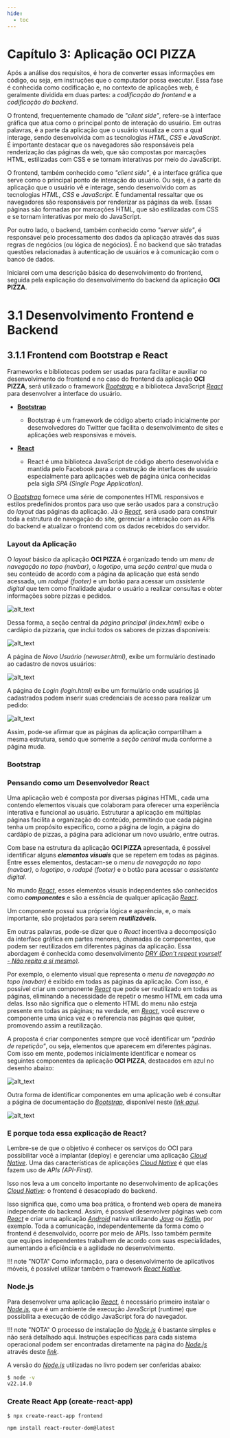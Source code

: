 ```yaml
---
hide:
  - toc
---
```


# Capítulo 3: Aplicação OCI PIZZA

Após a análise dos requisitos, é hora de converter essas informações em código, ou seja, em instruções que o computador possa executar. Essa fase é conhecida como codificação e, no contexto de aplicações web, é geralmente dividida em duas partes:  a _codificação do frontend_ e a _codificação do backend_.

O frontend, frequentemente chamado de _"client side"_, refere-se à interface gráfica que atua como o principal ponto de interação do usuário. Em outras palavras, é a parte da aplicação que o usuário visualiza e com a qual interage, sendo desenvolvida com as tecnologias _HTML_, _CSS_ e _JavaScript_. É importante destacar que os navegadores são responsáveis pela renderização das páginas da web, que são compostas por marcações HTML, estilizadas com CSS e se tornam interativas por meio do JavaScript.

O frontend, também conhecido como _"client side"_, é a interface gráfica que serve como o principal ponto de interação do usuário. Ou seja, é a parte da aplicação que o usuário vê e interage, sendo desenvolvido com as tecnologias _HTML_, _CSS_ e _JavaScript_. É fundamental ressaltar que os navegadores são responsáveis por renderizar as páginas da web. Essas páginas são formadas por marcações HTML, que são estilizadas com CSS e se tornam interativas por meio do JavaScript.

Por outro lado, o backend, também conhecido como _"server side"_, é responsável pelo processamento dos dados da aplicação através das suas regras de negócios (ou lógica de negócios). É no backend que são tratadas questões relacionadas à autenticação de usuários e à comunicação com o banco de dados.

Iniciarei com uma descrição básica do desenvolvimento do frontend, seguida pela explicação do desenvolvimento do backend da aplicação **OCI PIZZA**.

# 3.1 Desenvolvimento Frontend e Backend

## 3.1.1 Frontend com Bootstrap e React

Frameworks e bibliotecas podem ser usadas para facilitar e auxiliar no desenvolvimento do frontend e no caso do frontend da aplicação **OCI PIZZA**, será utilizado o framework _[Bootstrap](https://getbootstrap.com/)_ e a biblioteca JavaScript _[React](https://react.dev/)_ para desenvolver a interface do usuário.

- **[Bootstrap](https://getbootstrap.com/)**
    - Bootstrap é um framework de código aberto criado inicialmente por desenvolvedores do Twitter que facilita o desenvolvimento de sites e aplicações web responsivas e móveis.

- **[React](https://react.dev/)**
    - React é uma biblioteca JavaScript de código aberto desenvolvida e mantida pelo Facebook para a construção de interfaces de usuário especialmente para aplicações web de página única conhecidas pela sigla _SPA (Single Page Application)_.

O _[Bootstrap](https://getbootstrap.com/)_ fornece uma série de componentes HTML responsivos e estilos predefinidos prontos para uso que serão usados para a construção do _layout_ das páginas da aplicação. Já o _[React](https://react.dev/)_, será usado para construir toda a estrutura de navegação do site, gerenciar a interação com as APIs do backend e atualizar o frontend com os dados recebidos do servidor.

### **Layout da Aplicação**

O _layout_ básico da aplicação **OCI PIZZA** é organizado tendo um _menu de navegação no topo (navbar)_, o _logotipo_, uma _seção central_ que muda o seu conteúdo de acordo com a página da aplicação que está sendo acessada, um _rodapé (footer)_ e um botão para acessar um _assistente digital_ que tem como finalidade ajudar o usuário a realizar consultas e obter informações sobre pizzas e pedidos.

![alt_text](./img/ocipizza-page-layout-1.png "OCI PIZZA - Layout #1")
<br>

Dessa forma, a seção central da _página principal (index.html)_ exibe o cardápio da pizzaria, que inclui todos os sabores de pizzas disponíveis:

![alt_text](./img/ocipizza-page-layout-2.png "OCI PIZZA - Layout #2")
<br>

A página de _Novo Usuário (newuser.html)_, exibe um formulário destinado ao cadastro de novos usuários:

![alt_text](./img/ocipizza-page-layout-3.png "OCI PIZZA - Layout #3")
<br>

A página de _Login (login.html)_ exibe um formulário onde usuários já cadastrados podem inserir suas credenciais de acesso para realizar um pedido:

![alt_text](./img/ocipizza-page-layout-4.png "OCI PIZZA - Layout #4")
<br>

Assim, pode-se afirmar que as páginas da aplicação compartilham a mesma estrutura, sendo que somente a _seção central_ muda conforme a página muda.

### **Bootstrap**

### **Pensando como um Desenvolvedor React**

Uma aplicação web é composta por diversas páginas HTML, cada uma contendo elementos visuais que colaboram para oferecer uma experiência interativa e funcional ao usuário. Estruturar a aplicação em múltiplas páginas facilita a organização do conteúdo, permitindo que cada página tenha um propósito específico, como a página de login, a página do cardápio de pizzas, a página para adicionar um novo usuário, entre outras.

Com base na estrutura da aplicação **OCI PIZZA** apresentada, é possível identificar alguns **_elementos visuais_** que se repetem em todas as páginas. Entre esses elementos, destacam-se o _menu de navegação no topo (navbar)_, o _logotipo_, o _rodapé (footer)_ e o botão para acessar o _assistente digital_.

No mundo _[React](https://react.dev)_, esses elementos visuais independentes são conhecidos como **_componentes_** e são a essência de qualquer aplicação _[React](https://react.dev)_. 

Um componente possui sua própria lógica e aparência, e, o mais importante, são projetados para serem **_reutilizáveis_**. 

Em outras palavras, pode-se dizer que o _React_ incentiva a decomposição da interface gráfica em partes menores, chamadas de componentes, que podem ser reutilizados em diferentes páginas da aplicação. Essa abordagem é conhecida como desenvolvimento _[DRY (Don't repeat yourself - Não repita a si mesmo)](https://pt.wikipedia.org/wiki/Don%27t_repeat_yourself)_.

Por exemplo, o elemento visual que representa o _menu de navegação no topo (navbar)_ é exibido em todas as páginas da aplicação. Com isso, é possível criar um componente _[React](https://react.dev)_ que pode ser reutilizado em todas as páginas, eliminando a necessidade de repetir o mesmo HTML em cada uma delas. Isso não significa que o elemento HTML do menu não esteja presente em todas as páginas; na verdade, em _[React](https://react.dev)_, você escreve o componente uma única vez e o referencia nas páginas que quiser, promovendo assim a reutilização.

A proposta é criar componentes sempre que você identificar um _"padrão de repetição"_, ou seja, elementos que aparecem em diferentes páginas. Com isso em mente, podemos inicialmente identificar e nomear os seguintes componentes da aplicação **OCI PIZZA**, destacados em azul no desenho abaixo:

![alt_text](./img/ocipizza-react-component-1.png "OCI PIZZA - Componentes React #1")
<br>

Outra forma de identificar componentes em uma aplicação web é consultar a página de documentação do _[Bootstrap](https://getbootstrap.com/docs/5.3/getting-started/introduction/)_, disponível neste _[link aqui](https://getbootstrap.com/docs/5.3/getting-started/introduction/)_.

![alt_text](./img/componentes-bootstrap-1.png "Bootstrap - Componentes #1")
<br>

### **E porque toda essa explicação de React?**

Lembre-se de que o objetivo é conhecer os serviços do OCI para possibilitar você a implantar (deploy) e gerenciar uma aplicação _[Cloud Native](../capitulo-1/cloud-native.md)_. Uma das características de aplicações _[Cloud Native](../capitulo-1/cloud-native.md)_ é que elas fazem uso de _APIs (API-First)_.

Isso nos leva a um conceito importante no desenvolvimento de aplicações _[Cloud Native](../capitulo-1/cloud-native.md)_: o frontend é desacoplado do backend. 

Isso significa que, como uma boa prática, o frontend web opera de maneira independente do backend. Assim, é possível desenvolver páginas web com _[React](https://react.dev)_ e criar uma aplicação _[Android](https://pt.wikipedia.org/wiki/Android)_ nativa utilizando _[Java](https://www.java.com/en/)_ ou _[Kotlin](https://kotlinlang.org/)_, por exemplo. Toda a comunicação, independentemente da forma como o frontend é desenvolvido, ocorre por meio de APIs. Isso também permite que equipes independentes trabalhem de acordo com suas especialidades, aumentando a eficiência e a agilidade no desenvolvimento.

!!! note "NOTA"
    Como informação, para o desenvolvimento de aplicativos móveis, é possível utilizar também o framework _[React Native](https://reactnative.dev/)_.

### **Node.js**

Para desenvolver uma aplicação _[React](https://react.dev)_, é necessário primeiro instalar o _[Node.js](https://nodejs.org/en/download)_, que é um ambiente de execução JavaScript (runtime) que possibilita a execução de código JavaScript fora do navegador.

!!! note "NOTA"
    O processo de instalação do _[Node.js](https://nodejs.org/en/download)_ é bastante simples e não será detalhado aqui. Instruções específicas para cada sistema operacional podem ser encontradas diretamente na página do _[Node.js](https://nodejs.org/en/download)_ através deste _[link](https://nodejs.org/en/download)_.

A versão do _[Node.js](https://nodejs.org/en/download)_ utilizadas no livro podem ser conferidas abaixo:

```bash linenums="1"
$ node -v
v22.14.0
```

### **Create React App (create-react-app)**

```bash linenums="1"
$ npx create-react-app frontend
```

```bash linenums="1"
npm install react-router-dom@latest
```
